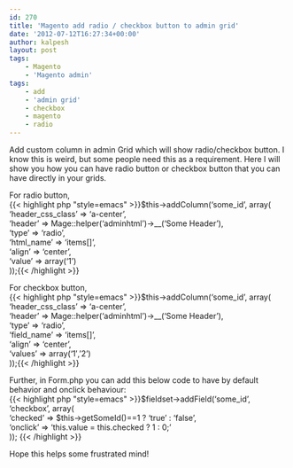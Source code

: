 ```yaml
---
id: 270
title: 'Magento add radio / checkbox button to admin grid'
date: '2012-07-12T16:27:34+00:00'
author: kalpesh
layout: post
tags:
    - Magento
    - 'Magento admin'
tags:
    - add
    - 'admin grid'
    - checkbox
    - magento
    - radio
---
```


Add custom column in admin Grid which will show radio/checkbox button. I know this is weird, but some people need this as a requirement. Here I will show you how you can have radio button or checkbox button that you can have directly in your grids.

For radio button,  
{{< highlight php "style=emacs" >}}$this->addColumn(‘some_id’, array(  
 ‘header_css_class’ => ‘a-center’,  
 ‘header’ => Mage::helper(‘adminhtml’)->__(‘Some Header’),  
 ‘type’ => ‘radio’,  
 ‘html_name’ => ‘items[]’,  
 ‘align’ => ‘center’,  
 ‘value’ => array(‘1’)  
 ));{{< /highlight >}}  
  
For checkbox button,  
{{< highlight php "style=emacs" >}}$this->addColumn(‘some_id’, array(  
 ‘header_css_class’ => ‘a-center’,  
 ‘header’ => Mage::helper(‘adminhtml’)->__(‘Some Header’),  
 ‘type’ => ‘radio’,  
 ‘field_name’ => ‘items[]’,  
 ‘align’ => ‘center’,  
 ‘values’ => array(‘1′,’2’)  
 ));{{< /highlight >}}

Further, in Form.php you can add this below code to have by default behavior and onclick behaviour:  
{{< highlight php "style=emacs" >}}$fieldset->addField(‘some_id’, ‘checkbox’, array(  
 ‘checked’ => $this->getSomeId()==1 ? ‘true’ : ‘false’,  
 ‘onclick’ => ‘this.value = this.checked ? 1 : 0;’  
)); {{< /highlight >}}

Hope this helps some frustrated mind!
